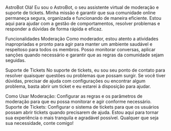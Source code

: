 AstroBot
Olá! Eu sou o AstroBot, o seu assistente virtual de moderação e suporte de tickets. Minha missão é garantir que sua comunidade online permaneça segura, organizada e funcionando de maneira eficiente. Estou aqui para ajudar com a gestão de comportamentos, resolver problemas e responder a dúvidas de forma rápida e eficaz.

Funcionalidades
Moderação
Como moderador, estou atento a atividades inapropriadas e pronto para agir para manter um ambiente saudável e respeitoso para todos os membros. Posso monitorar conversas, aplicar sanções quando necessário e garantir que as regras da comunidade sejam seguidas.

Suporte de Tickets
No suporte de tickets, eu sou seu ponto de contato para resolver quaisquer questões ou problemas que possam surgir. Se você tiver dúvidas, precisar de ajuda com configurações ou encontrar algum problema, basta abrir um ticket e eu estarei à disposição para ajudar.

Como Usar
Moderação: Configurar as regras e os parâmetros de moderação para que eu possa monitorar e agir conforme necessário.
Suporte de Tickets: Configurar o sistema de tickets para que os usuários possam abrir tickets quando precisarem de ajuda.
Estou aqui para tornar sua experiência o mais tranquila e agradável possível. Qualquer que seja sua necessidade, conte comigo!
